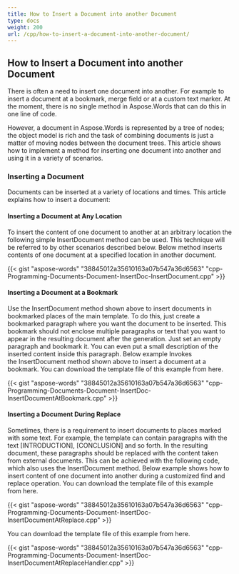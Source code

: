 ```yaml
---
title: How to Insert a Document into another Document
type: docs
weight: 200
url: /cpp/how-to-insert-a-document-into-another-document/
---
```


## **How to Insert a Document into another Document**

There is often a need to insert one document into another. For example to insert a document at a bookmark, merge field or at a custom text marker. At the moment, there is no single method in Aspose.Words that can do this in one line of code.

However, a document in Aspose.Words is represented by a tree of nodes; the object model is rich and the task of combining documents is just a matter of moving nodes between the document trees. This article shows how to implement a method for inserting one document into another and using it in a variety of scenarios.

### **Inserting a Document**

Documents can be inserted at a variety of locations and times. This article explains how to insert a document:

#### **Inserting a Document at Any Location**

To insert the content of one document to another at an arbitrary location the following simple InsertDocument method can be used. This technique will be referred to by other scenarios described below. Below method inserts contents of one document at a specified location in another document.

{{< gist "aspose-words" "38845012a35610163a07b547a36d6563" "cpp-Programming-Documents-Document-InsertDoc-InsertDocument.cpp" >}}

#### **Inserting a Document at a Bookmark**

Use the InsertDocument method shown above to insert documents in bookmarked places of the main template. To do this, just create a bookmarked paragraph where you want the document to be inserted. This bookmark should not enclose multiple paragraphs or text that you want to appear in the resulting document after the generation. Just set an empty paragraph and bookmark it. You can even put a small description of the inserted content inside this paragraph. Below example Invokes the InsertDocument method shown above to insert a document at a bookmark. You can download the template file of this example from here.

{{< gist "aspose-words" "38845012a35610163a07b547a36d6563" "cpp-Programming-Documents-Document-InsertDoc-InsertDocumentAtBookmark.cpp" >}}

#### **Inserting a Document During Replace**

Sometimes, there is a requirement to insert documents to places marked with some text. For example, the template can contain paragraphs with the text [INTRODUCTION], [CONCLUSION] and so forth. In the resulting document, these paragraphs should be replaced with the content taken from external documents. This can be achieved with the following code, which also uses the InsertDocument method. Below example shows how to insert content of one document into another during a customized find and replace operation. You can download the template file of this example from here.

{{< gist "aspose-words" "38845012a35610163a07b547a36d6563" "cpp-Programming-Documents-Document-InsertDoc-InsertDocumentAtReplace.cpp" >}}

You can download the template file of this example from here.

{{< gist "aspose-words" "38845012a35610163a07b547a36d6563" "cpp-Programming-Documents-Document-InsertDoc-InsertDocumentAtReplaceHandler.cpp" >}}
